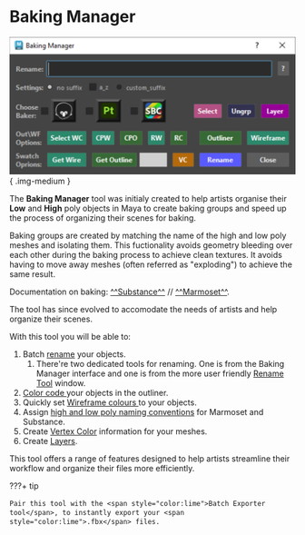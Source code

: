 # Baking Manager

![Baking Manager](images/Baking_Manager_window.jpg){ .img-medium } 


The **Baking Manager** tool was initialy created to help artists organise their **Low** and **High** poly objects in Maya to create baking groups and speed up the process of organizing their scenes for baking.  

Baking groups are created by matching the name of the high and low poly meshes and isolating them. This fuctionality avoids geometry bleeding over each other during the baking process to achieve clean textures. It avoids having to move away meshes (often referred as "exploding") to achieve the same result. 

Documentation on baking:  [^^Substance^^](https://helpx.adobe.com/substance-3d-bake/features/matching-by-name.html "Go to Substance Painter documentation for baking with Matching by name.") //
[^^Marmoset^^](https://marmoset.co/posts/toolbag-baking-tutorial/ "Go to Marmoset documentation for baking with Matching by name.").

The tool has since evolved to accomodate the needs of artists and help organize their scenes.


With this tool you will be able to:

1. Batch [rename](/Maya-Modelling-Tools/Baking%20Manager/Rename%20Features/) your objects.
    1. There're two dedicated tools for renaming. One is from the Baking Manager interface and one is from the more user friendly [Rename Tool](/Maya-Modelling-Tools/Baking%20Manager/Rename%20Features/)  window.
2. [Color code ](/Maya-Modelling-Tools/Baking%20Manager/Outliner%20Features/) your objects in the outliner.
3. Quickly set [Wireframe colours ](/Maya-Modelling-Tools/Baking%20Manager/Wireframe%20Features/) to your objects.
4. Assign [high and low poly naming conventions](/Maya-Modelling-Tools/Baking%20Manager/Baking_workflow/) for Marmoset and Substance.
5. Create [Vertex Color](/Maya-Modelling-Tools/Baking%20Manager/Vertex%20Colours%20Tool/) information for your meshes.
6. Create [Layers](/Maya-Modelling-Tools/Baking%20Manager/Layers%20Window/).

This tool offers a range of features designed to help artists streamline their workflow and organize their files more efficiently.



???+ tip

    Pair this tool with the <span style="color:lime">Batch Exporter tool</span>, to instantly export your <span style="color:lime">.fbx</span> files.